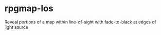 # rpgmap-los
Reveal portions of a map within line-of-sight with fade-to-black at edges of light source
